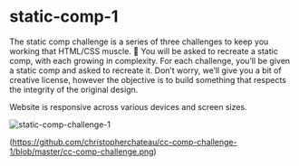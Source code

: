 # static-comp-1

The static comp challenge is a series of three challenges to keep you working that HTML/CSS muscle. :muscle: You will be asked to recreate a static comp, with each growing in complexity. For each challenge, you’ll be given a static comp and asked to recreate it. Don’t worry, we’ll give you a bit of creative license, however the objective is to build something that respects the integrity of the original design.

Website is responsive across various devices and screen sizes.

![static-comp-challenge-1](https://user-images.githubusercontent.com/36767936/42798086-885feba0-894f-11e8-8693-4cca39956a9e.jpg)


(https://github.com/christopherchateau/cc-comp-challenge-1/blob/master/cc-comp-challenge.png)
